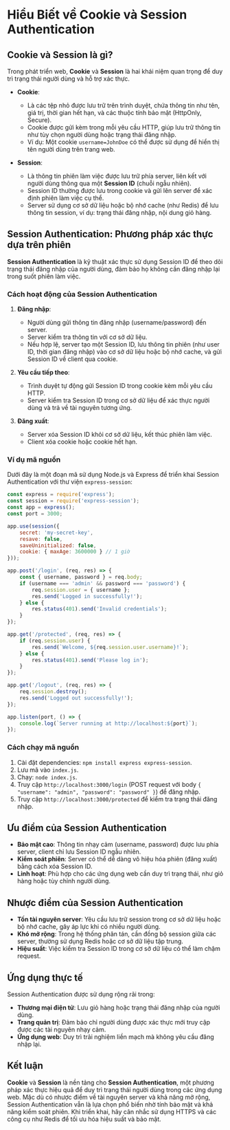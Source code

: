 # Hiểu Biết về Cookie và Session Authentication

## Cookie và Session là gì?

Trong phát triển web, **Cookie** và **Session** là hai khái niệm quan trọng để duy trì trạng thái người dùng và hỗ trợ xác thực.

-   **Cookie**:
    
    -   Là các tệp nhỏ được lưu trữ trên trình duyệt, chứa thông tin như tên, giá trị, thời gian hết hạn, và các thuộc tính bảo mật (HttpOnly, Secure).
    -   Cookie được gửi kèm trong mỗi yêu cầu HTTP, giúp lưu trữ thông tin như tùy chọn người dùng hoặc trạng thái đăng nhập.
    -   Ví dụ: Một cookie `username=JohnDoe` có thể được sử dụng để hiển thị tên người dùng trên trang web.
-   **Session**:
    
    -   Là thông tin phiên làm việc được lưu trữ phía server, liên kết với người dùng thông qua một **Session ID** (chuỗi ngẫu nhiên).
    -   Session ID thường được lưu trong cookie và gửi lên server để xác định phiên làm việc cụ thể.
    -   Server sử dụng cơ sở dữ liệu hoặc bộ nhớ cache (như Redis) để lưu thông tin session, ví dụ: trạng thái đăng nhập, nội dung giỏ hàng.

## Session Authentication: Phương pháp xác thực dựa trên phiên

**Session Authentication** là kỹ thuật xác thực sử dụng Session ID để theo dõi trạng thái đăng nhập của người dùng, đảm bảo họ không cần đăng nhập lại trong suốt phiên làm việc.

### Cách hoạt động của Session Authentication

1.  **Đăng nhập**:
    
    -   Người dùng gửi thông tin đăng nhập (username/password) đến server.
    -   Server kiểm tra thông tin với cơ sở dữ liệu.
    -   Nếu hợp lệ, server tạo một Session ID, lưu thông tin phiên (như user ID, thời gian đăng nhập) vào cơ sở dữ liệu hoặc bộ nhớ cache, và gửi Session ID về client qua cookie.
2.  **Yêu cầu tiếp theo**:
    
    -   Trình duyệt tự động gửi Session ID trong cookie kèm mỗi yêu cầu HTTP.
    -   Server kiểm tra Session ID trong cơ sở dữ liệu để xác thực người dùng và trả về tài nguyên tương ứng.
3.  **Đăng xuất**:
    
    -   Server xóa Session ID khỏi cơ sở dữ liệu, kết thúc phiên làm việc.
    -   Client xóa cookie hoặc cookie hết hạn.

### Ví dụ mã nguồn

Dưới đây là một đoạn mã sử dụng Node.js và Express để triển khai Session Authentication với thư viện `express-session`:

```javascript
const express = require('express');
const session = require('express-session');
const app = express();
const port = 3000;

app.use(session({
    secret: 'my-secret-key',
    resave: false,
    saveUninitialized: false,
    cookie: { maxAge: 3600000 } // 1 giờ
}));

app.post('/login', (req, res) => {
    const { username, password } = req.body;
    if (username === 'admin' && password === 'password') {
        req.session.user = { username };
        res.send('Logged in successfully!');
    } else {
        res.status(401).send('Invalid credentials');
    }
});

app.get('/protected', (req, res) => {
    if (req.session.user) {
        res.send(`Welcome, ${req.session.user.username}!`);
    } else {
        res.status(401).send('Please log in');
    }
});

app.get('/logout', (req, res) => {
    req.session.destroy();
    res.send('Logged out successfully!');
});

app.listen(port, () => {
    console.log(`Server running at http://localhost:${port}`);
});

```

### Cách chạy mã nguồn

1.  Cài đặt dependencies: `npm install express express-session`.
2.  Lưu mã vào `index.js`.
3.  Chạy: `node index.js`.
4.  Truy cập `http://localhost:3000/login` (POST request với body `{ "username": "admin", "password": "password" }`) để đăng nhập.
5.  Truy cập `http://localhost:3000/protected` để kiểm tra trạng thái đăng nhập.

## Ưu điểm của Session Authentication

-   **Bảo mật cao**: Thông tin nhạy cảm (username, password) được lưu phía server, client chỉ lưu Session ID ngẫu nhiên.
-   **Kiểm soát phiên**: Server có thể dễ dàng vô hiệu hóa phiên (đăng xuất) bằng cách xóa Session ID.
-   **Linh hoạt**: Phù hợp cho các ứng dụng web cần duy trì trạng thái, như giỏ hàng hoặc tùy chỉnh người dùng.

## Nhược điểm của Session Authentication

-   **Tốn tài nguyên server**: Yêu cầu lưu trữ session trong cơ sở dữ liệu hoặc bộ nhớ cache, gây áp lực khi có nhiều người dùng.
-   **Khó mở rộng**: Trong hệ thống phân tán, cần đồng bộ session giữa các server, thường sử dụng Redis hoặc cơ sở dữ liệu tập trung.
-   **Hiệu suất**: Việc kiểm tra Session ID trong cơ sở dữ liệu có thể làm chậm request.

## Ứng dụng thực tế

Session Authentication được sử dụng rộng rãi trong:

-   **Thương mại điện tử**: Lưu giỏ hàng hoặc trạng thái đăng nhập của người dùng.
-   **Trang quản trị**: Đảm bảo chỉ người dùng được xác thực mới truy cập được các tài nguyên nhạy cảm.
-   **Ứng dụng web**: Duy trì trải nghiệm liền mạch mà không yêu cầu đăng nhập lại.

## Kết luận

**Cookie** và **Session** là nền tảng cho **Session Authentication**, một phương pháp xác thực hiệu quả để duy trì trạng thái người dùng trong các ứng dụng web. Mặc dù có nhược điểm về tài nguyên server và khả năng mở rộng, Session Authentication vẫn là lựa chọn phổ biến nhờ tính bảo mật và khả năng kiểm soát phiên. Khi triển khai, hãy cân nhắc sử dụng HTTPS và các công cụ như Redis để tối ưu hóa hiệu suất và bảo mật.
